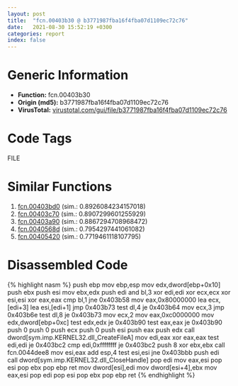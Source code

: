 ```yaml
---
layout: post
title:  "fcn.00403b30 @ b3771987fba16f4fba07d1109ec72c76"
date:   2021-08-30 15:52:19 +0300
categories: report
index: false
---
```


# Generic Information
- **Function:** fcn.00403b30
- **Origin (md5):** b3771987fba16f4fba07d1109ec72c76
- **VirusTotal:** [virustotal.com/gui/file/b3771987fba16f4fba07d1109ec72c76][virustotal_ref]

# Code Tags
<span class="tag" id="FILE">FILE</span>


# Similar Functions

1. [fcn.00403bd0][similar_1_ref] (sim.: 0.8926084234157018)
2. [fcn.00403c70][similar_2_ref] (sim.: 0.8907299601255929)
3. [fcn.00403a90][similar_3_ref] (sim.: 0.8867294708968472)
4. [fcn.0040568d][similar_4_ref] (sim.: 0.7954297441061082)
5. [fcn.00405420][similar_5_ref] (sim.: 0.7719461118107795)


# Disassembled Code

{% highlight nasm %}
push ebp
mov ebp,esp
mov edx,dword[ebp+0x10]
push ebx
push esi
mov ebx,edx
push edi
and bl,3
xor edi,edi
xor ecx,ecx
xor esi,esi
xor eax,eax
cmp bl,1
jne 0x403b58
mov eax,0x80000000
lea ecx,[edi+3]
lea esi,[edi+1]
jmp 0x403b73
test dl,4
je 0x403b64
mov ecx,3
jmp 0x403b6e
test dl,8
je 0x403b73
mov ecx,2
mov eax,0xc0000000
mov edx,dword[ebp+0xc]
test edx,edx
je 0x403b90
test eax,eax
je 0x403b90
push 0
push 0
push ecx
push 0
push esi
push eax
push edx
call dword[sym.imp.KERNEL32.dll_CreateFileA]
mov edi,eax
xor eax,eax
test edi,edi
je 0x403bc2
cmp edi,0xffffffff
je 0x403bc2
push 8
xor ebx,ebx
call fcn.0044dee8
mov esi,eax
add esp,4
test esi,esi
jne 0x403bbb
push edi
call dword[sym.imp.KERNEL32.dll_CloseHandle]
pop edi
mov eax,esi
pop esi
pop ebx
pop ebp
ret 
mov dword[esi],edi
mov dword[esi+4],ebx
mov eax,esi
pop edi
pop esi
pop ebx
pop ebp
ret 
{% endhighlight %}


[similar_1_ref]: /report/fcn.00403bd0@b3771987fba16f4fba07d1109ec72c76
[similar_2_ref]: /report/fcn.00403c70@b3771987fba16f4fba07d1109ec72c76
[similar_3_ref]: /report/fcn.00403a90@b3771987fba16f4fba07d1109ec72c76
[similar_4_ref]: /report/fcn.0040568d@0c479721d5b1b04aa2ae26f589229494
[similar_5_ref]: /report/fcn.00405420@d59f9c4f445b9f980173dec064f55091
[virustotal_ref]: https://www.virustotal.com/gui/file/b3771987fba16f4fba07d1109ec72c76